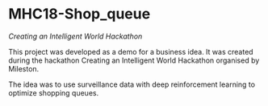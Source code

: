 # MHC18-Shop_queue
*Creating an Intelligent World Hackathon*

This project was developed as a demo for a business idea. It was created during the hackathon Creating an Intelligent World Hackathon organised by Mileston. 

The idea was to use surveillance data with deep reinforcement learning to optimize shopping queues. 
